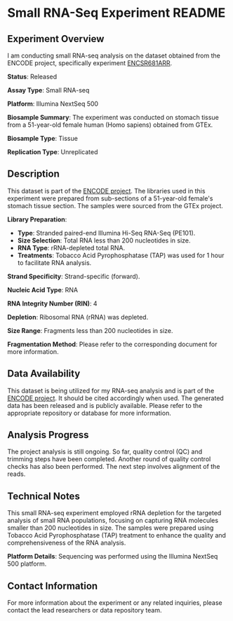 # Small RNA-Seq Experiment README

## Experiment Overview

I am conducting small RNA-seq analysis on the dataset obtained from the ENCODE project, specifically experiment [ENCSR681ARR](https://www.encodeproject.org/experiments/ENCSR573RGL/).

**Status**: Released

**Assay Type**: Small RNA-seq

**Platform**: Illumina NextSeq 500

**Biosample Summary**: The experiment was conducted on stomach tissue from a 51-year-old female human (Homo sapiens) obtained from GTEx.

**Biosample Type**: Tissue

**Replication Type**: Unreplicated

## Description

This dataset is part of the [ENCODE project](https://www.encodeproject.org/experiments/ENCSR681ARR/). The libraries used in this experiment were prepared from sub-sections of a 51-year-old female's stomach tissue section. The samples were sourced from the GTEx project.

**Library Preparation**:
- **Type**: Stranded paired-end Illumina Hi-Seq RNA-Seq (PE101).
- **Size Selection**: Total RNA less than 200 nucleotides in size.
- **RNA Type**: rRNA-depleted total RNA.
- **Treatments**: Tobacco Acid Pyrophosphatase (TAP) was used for 1 hour to facilitate RNA analysis.

**Strand Specificity**: Strand-specific (forward).

**Nucleic Acid Type**: RNA

**RNA Integrity Number (RIN)**: 4

**Depletion**: Ribosomal RNA (rRNA) was depleted.

**Size Range**: Fragments less than 200 nucleotides in size.

**Fragmentation Method**: Please refer to the corresponding document for more information.

## Data Availability

This dataset is being utilized for my RNA-seq analysis and is part of the [ENCODE project](https://www.encodeproject.org/experiments/ENCSR681ARR/). It should be cited accordingly when used.
The generated data has been released and is publicly available. Please refer to the appropriate repository or database for more information.

## Analysis Progress

The project analysis is still ongoing. So far, quality control (QC) and trimming steps have been completed. Another round of quality control checks has also been performed. The next step involves alignment of the reads.

## Technical Notes
This small RNA-seq experiment employed rRNA depletion for the targeted analysis of small RNA populations, focusing on capturing RNA molecules smaller than 200 nucleotides in size. The samples were prepared using Tobacco Acid Pyrophosphatase (TAP) treatment to enhance the quality and comprehensiveness of the RNA analysis.

**Platform Details**: Sequencing was performed using the Illumina NextSeq 500 platform.

## Contact Information
For more information about the experiment or any related inquiries, please contact the lead researchers or data repository team.
